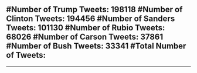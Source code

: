 #Number of Trump Tweets: 198118
#Number of Clinton Tweets: 194456
#Number of Sanders Tweets: 101130
#Number of Rubio Tweets: 68026
#Number of Carson Tweets: 37861
#Number of Bush Tweets: 33341
#Total Number of Tweets:  
---
---
